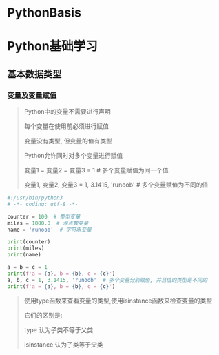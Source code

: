 # PythonBasis
# Python基础学习

## 基本数据类型

### 变量及变量赋值

> Python中的变量不需要进行声明
>
> 每个变量在使用前必须进行赋值
>
> 变量没有类型, 但变量的值有类型
>
> Python允许同时对多个变量进行赋值
>
> 变量1 = 变量2 = 变量3 = 1  # 多个变量赋值为同一个值
>
> 变量1, 变量2, 变量3 = 1, 3.1415, 'runoob'  # 多个变量赋值为不同的值

```python
#!/usr/bin/python3
# -*- coding: utf-8 -*-

counter = 100  # 整型变量
miles = 1000.0  # 浮点数变量
name = 'runoob'  # 字符串变量

print(counter)
print(miles)
print(name)

a = b = c = 1
print(f'a = {a}, b = {b}, c = {c}')
a, b, c = 1, 3.1415, 'runoob'  # 多个变量分别赋值, 并且值的类型是不同的
print(f'a = {a}, b = {b}, c = {c}')
```

> 使用type函数来查看变量的类型,使用isinstance函数来检查变量的类型
>
> 它们的区别是:
>
> type 认为子类不等于父类
>
> isinstance 认为子类等于父类

